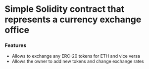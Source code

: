 # Simple Solidity contract that represents a currency exchange office

### Features 

* Allows to exchange any ERC-20 tokens for ETH and vice versa
* Allows the owner to add new tokens and change exchange rates